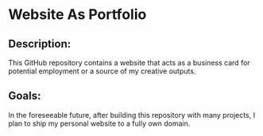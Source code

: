Website As Portfolio
====================
Description:
------------
This GitHub repository contains a website that acts as a business card for potential employment or a source of my creative outputs.

Goals:
------
In the foreseeable future, after building this repository with many projects, I plan to ship my personal website to a fully own domain.

